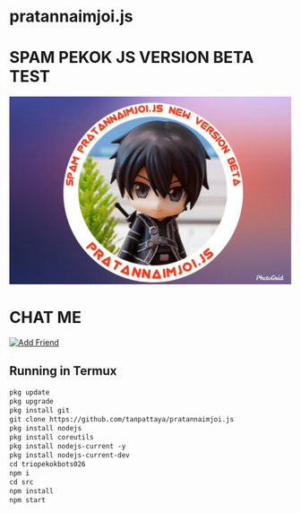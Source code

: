 # pratannaimjoi.js
# SPAM PEKOK JS VERSION BETA TEST
[![TrioPekokBots](PhotoGrid_1570200983122.jpg?s=460&v=4)]( )

# CHAT ME
<a href="https://line.me/R/ti/p/~cuma.akun.titipan"><img height="36" border="0" alt="Add Friend" src="https://scdn.line-apps.com/n/line_add_friends/btn/en.png"></a>

## Running in Termux
```
pkg update
pkg upgrade
pkg install git
git clone https://github.com/tanpattaya/pratannaimjoi.js
pkg install nodejs
pkg install coreutils
pkg install nodejs-current -y
pkg install nodejs-current-dev
cd triopekokbots026
npm i
cd src
npm install
npm start


